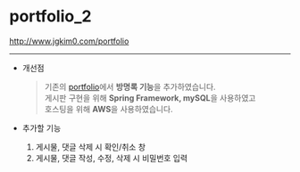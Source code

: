 # portfolio_2
http://www.jgkim0.com/portfolio

------

* 개선점
  
    >기존의 [portfolio](https://github.com/jgkim0/portfilo)에서 **방명록 기능**을 추가하였습니다.   
   >게시판 구현을 위해 **Spring Framework, mySQL**을 사용하였고   
   >호스팅을 위해 **AWS**을 사용하였습니다.

* 추가할 기능
    1. 게시물, 댓글 삭제 시 확인/취소 창   
    2. 게시물, 댓글 작성, 수정, 삭제 시 비밀번호 입력
